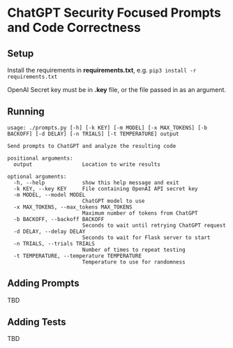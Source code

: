 # ChatGPT Security Focused Prompts and Code Correctness

## Setup

Install the requirements in **requirements.txt**, e.g. <code>pip3 install -r requirements.txt</code>

OpenAI Secret key must be in **.key** file, or the file passed in as an argument.

## Running

```
usage: ./prompts.py [-h] [-k KEY] [-m MODEL] [-x MAX_TOKENS] [-b BACKOFF] [-d DELAY] [-n TRIALS] [-t TEMPERATURE] output

Send prompts to ChatGPT and analyze the resulting code

positional arguments:
  output                Location to write results

optional arguments:
  -h, --help            show this help message and exit
  -k KEY, --key KEY     File containing OpenAI API secret key
  -m MODEL, --model MODEL
                        ChatGPT model to use
  -x MAX_TOKENS, --max_tokens MAX_TOKENS
                        Maximum number of tokens from ChatGPT
  -b BACKOFF, --backoff BACKOFF
                        Seconds to wait until retrying ChatGPT request
  -d DELAY, --delay DELAY
                        Seconds to wait for Flask server to start
  -n TRIALS, --trials TRIALS
                        Number of times to repeat testing
  -t TEMPERATURE, --temperature TEMPERATURE
                        Temperature to use for randomness
```
## Adding Prompts

TBD

## Adding Tests

TBD
